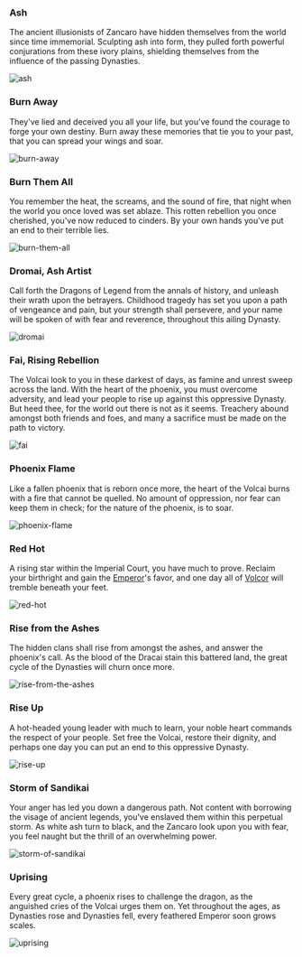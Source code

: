 ### Ash

The ancient illusionists of Zancaro have hidden themselves from the world since time immemorial. Sculpting ash into form, they pulled forth powerful conjurations from these ivory plains, shielding themselves from the influence of the passing Dynasties.

<img src="https://d2hl7maqck52px.cloudfront.net/digital-tiles/ash.webp" alt="ash" class="center" />

### Burn Away

They've lied and deceived you all your life, but you've found the courage to forge your own destiny. Burn away these memories that tie you to your past, that you can spread your wings and soar.

<img src="https://d2hl7maqck52px.cloudfront.net/digital-tiles/burn-away.webp" alt="burn-away" class="center" />

### Burn Them All

You remember the heat, the screams, and the sound of fire, that night when the world you once loved was set ablaze. This rotten rebellion you once cherished, you've now reduced to cinders. By your own hands you've put an end to their terrible lies.

<img src="https://d2hl7maqck52px.cloudfront.net/digital-tiles/burn-them-all.webp" alt="burn-them-all" class="center" />

### Dromai, Ash Artist

Call forth the Dragons of Legend from the annals of history, and unleash their wrath upon the betrayers. Childhood tragedy has set you upon a path of vengeance and pain, but your strength shall persevere, and your name will be spoken of with fear and reverence, throughout this ailing Dynasty.

<img src="https://d2hl7maqck52px.cloudfront.net/digital-tiles/dromai.webp" alt="dromai" class="center" />

### Fai, Rising Rebellion

The Volcai look to you in these darkest of days, as famine and unrest sweep across the land. With the heart of the phoenix, you must overcome adversity, and lead your people to rise up against this oppressive Dynasty. But heed thee, for the world out there is not as it seems. Treachery abound amongst both friends and foes, and many a sacrifice must be made on the path to victory.

<img src="https://d2hl7maqck52px.cloudfront.net/digital-tiles/fai.webp" alt="fai" class="center" />

### Phoenix Flame

Like a fallen phoenix that is reborn once more, the heart of the Volcai burns with a fire that cannot be quelled. No amount of oppression, nor fear can keep them in check; for the nature of the phoenix, is to soar.

<img src="https://d2hl7maqck52px.cloudfront.net/digital-tiles/phoenix-flame.webp" alt="phoenix-flame" class="center" />

### Red Hot

A rising star within the Imperial Court, you have much to prove. Reclaim your birthright and gain the [Emperor](../../heroes-of-rathe/emperor-about.md)'s favor, and one day all of [Volcor](../../world-of-rathe/volcor/volcor.md) will tremble beneath your feet.

<img src="https://d2hl7maqck52px.cloudfront.net/digital-tiles/red-hot.webp" alt="red-hot" class="center" />

### Rise from the Ashes

The hidden clans shall rise from amongst the ashes, and answer the phoenix's call. As the blood of the Dracai stain this battered land, the great cycle of the Dynasties will churn once more.

<img src="https://d2hl7maqck52px.cloudfront.net/digital-tiles/rise-from-the-ashes.webp" alt="rise-from-the-ashes" class="center" />

### Rise Up

A hot-headed young leader with much to learn, your noble heart commands the respect of your people. Set free the Volcai, restore their dignity, and perhaps one day you can put an end to this oppressive Dynasty.

<img src="https://d2hl7maqck52px.cloudfront.net/digital-tiles/rise-up.webp" alt="rise-up" class="center" />

### Storm of Sandikai

Your anger has led you down a dangerous path. Not content with borrowing the visage of ancient legends, you've enslaved them within this perpetual storm. As white ash turn to black, and the Zancaro look upon you with fear, you feel naught but the thrill of an overwhelming power.

<img src="https://d2hl7maqck52px.cloudfront.net/digital-tiles/storm-of-sandikai.webp" alt="storm-of-sandikai" class="center" />

### Uprising

Every great cycle, a phoenix rises to challenge the dragon, as the anguished cries of the Volcai urges them on. Yet throughout the ages, as Dynasties rose and Dynasties fell, every feathered Emperor soon grows scales.

<img src="https://d2hl7maqck52px.cloudfront.net/digital-tiles/uprising.webp" alt="uprising" class="center" />
